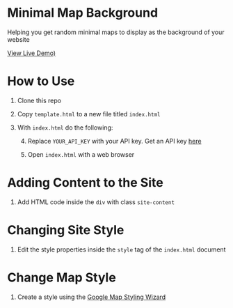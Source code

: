 # Minimal Map Background

Helping you get random minimal maps to display as the background of your website

[View Live Demo)](https://strawstack.github.io/MinimalMapBackground/index.html)

# How to Use

1. Clone this repo

2. Copy `template.html` to a new file titled `index.html`

3. With `index.html` do the following:

    4. Replace `YOUR_API_KEY` with your API key. Get an API key [here](https://developers.google.com/maps/documentation/javascript/get-api-key)

    5. Open `index.html` with a web browser

# Adding Content to the Site

1. Add HTML code inside the `div` with class `site-content`

# Changing Site Style

1. Edit the style properties inside the `style` tag of the `index.html` document

# Change Map Style

1. Create a style using the [Google Map Styling Wizard](https://mapstyle.withgoogle.com/) 
